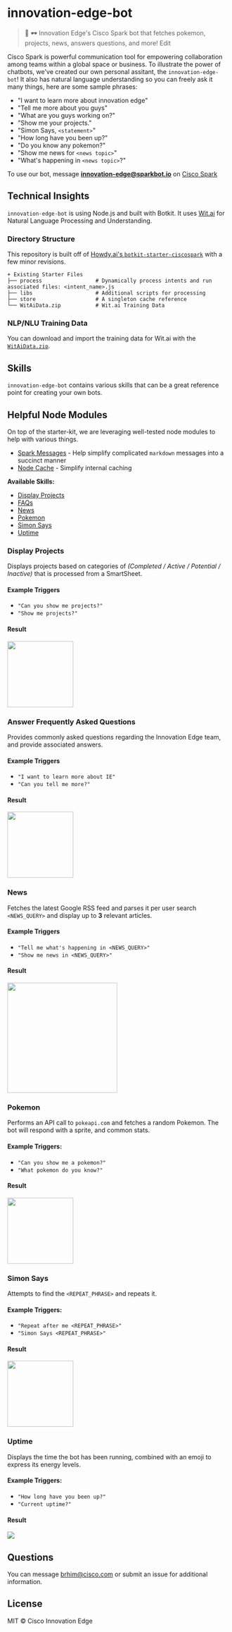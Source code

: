 # innovation-edge-bot
>🤖 🕶 Innovation Edge's Cisco Spark bot that fetches pokemon, projects, news, answers questions, and more! Edit

Cisco Spark is powerful communication tool for empowering collaboration among teams within a global space or business. To illustrate the power of chatbots, we've created our own personal assitant, the `innovation-edge-bot`! It also has natural language understanding so you can freely ask it many things, here are some sample phrases:

- "I want to learn more about innovation edge"
- "Tell me more about you guys"
- "What are you guys working on?"
- "Show me your projects."
- "Simon Says, `<statement>`"
- "How long have you been up?"
- "Do you know any pokemon?"
- "Show me news for `<news topic>`"
- "What's happening in `<news topic>`?"

To use our bot, message **innovation-edge@sparkbot.io** on [Cisco Spark](https://www.ciscospark.com/)

## Technical Insights
`innovation-edge-bot` is using Node.js and built with Botkit. It uses [Wit.ai](http://wit.ai) for Natural Language Processing and Understanding.

### Directory Structure
This repository is built off of [Howdy.ai's `botkit-starter-ciscospark`](https://github.com/howdyai/botkit-starter-ciscospark) with a few minor revisions.

```
+ Existing Starter Files
├── process                 # Dynamically process intents and run associated files: <intent_name>.js
├── libs                    # Additional scripts for processing
├── store                   # A singleton cache reference
└── WitAiData.zip           # Wit.ai Training Data
```
### NLP/NLU Training Data
You can download and import the training data for Wit.ai with the [`WitAiData.zip`](https://github.com/cisco-ie/innovation-edge-bot/blob/master/WitAiData.zip).

## Skills
`innovation-edge-bot` contains various skills that can be a great reference point for creating your own bots. 

## Helpful Node Modules
On top of the starter-kit, we are leveraging well-tested node modules to help with various things.

- [Spark Messages](https://github.com/brh55/spark-messages) - Help simplify complicated `markdown` messages into a succinct manner
- [Node Cache](https://github.com/ptarjan/node-cache) - Simplify internal caching

**Available Skills:**
- [Display Projects](#display-projects)
- [FAQs](#answer-frequently-asked-questions)
- [News](#news)
- [Pokemon](#pokemon)
- [Simon Says](#simon-says)
- [Uptime](#uptime)

### Display Projects
Displays projects based on categories of *(Completed / Active / Potential / Inactive)* that is processed from a SmartSheet.

#### Example Triggers
- `"Can you show me projects?"`
- `"Show me projects?"`

#### Result
<img src="https://user-images.githubusercontent.com/6020066/35170276-80ea05ee-fd14-11e7-83dd-7b8c94745207.png" height="150">

### Answer Frequently Asked Questions
Provides commonly asked questions regarding the Innovation Edge team, and provide associated answers.

#### Example Triggers
- `"I want to learn more about IE"`
- `"Can you tell me more?"`

#### Result
<img src="https://user-images.githubusercontent.com/6020066/35170421-145c85cc-fd15-11e7-8e4b-abbd18938fdd.png" height="150">

### News
Fetches the latest Google RSS feed and parses it per user search `<NEWS_QUERY>` and display up to **3** relevant articles.

#### Example Triggers
- `"Tell me what's happening in <NEWS_QUERY>"`
- `"Show me news in <NEWS_QUERY>"`

#### Result
<img src="https://user-images.githubusercontent.com/6020066/35170381-dc8d68f0-fd14-11e7-85db-4c687437e6ec.png" height="250">

### Pokemon
Performs an API call to `pokeapi.com` and fetches a random Pokemon. The bot will respond with a sprite, and common stats.

#### Example Triggers:
- `"Can you show me a pokemon?"`
- `"What pokemon do you know?"`

#### Result
<img src="https://user-images.githubusercontent.com/6020066/35170402-fb04b6b2-fd14-11e7-85e9-2e318a1045a7.png" height="150">

### Simon Says
Attempts to find the `<REPEAT_PHRASE>` and repeats it.

#### Example Triggers:
- `"Repeat after me <REPEAT_PHRASE>"`
- `"Simon Says <REPEAT_PHRASE>"`

#### Result
<img src="https://user-images.githubusercontent.com/6020066/35248080-a18ff60e-ff81-11e7-9bbb-852effe9be1b.png" height="150">

### Uptime
Displays the time the bot has been running, combined with an emoji to express its energy levels.

#### Example Triggers:
- `"How long have you been up?"`
- `"Current uptime?"`

#### Result
<img src="https://user-images.githubusercontent.com/6020066/35248934-d6aba452-ff84-11e7-832c-6e3bda2abb9b.png">

## Questions
You can message brhim@cisco.com or submit an issue for additional information.

## License
MIT © Cisco Innovation Edge 

